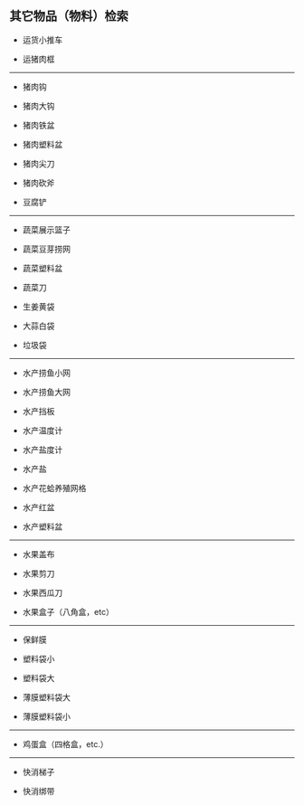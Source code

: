 ## 其它物品（物料）检索

* 运货小推车

* 运猪肉框

---

* 猪肉钩

* 猪肉大钩

* 猪肉铁盆

* 猪肉塑料盆

* 猪肉尖刀

* 猪肉砍斧

* 豆腐铲

----

* 蔬菜展示篮子

* 蔬菜豆芽捞网

* 蔬菜塑料盆

* 蔬菜刀

* 生姜黄袋

* 大蒜白袋

* 垃圾袋

----

* 水产捞鱼小网

* 水产捞鱼大网

* 水产挡板

* 水产温度计

* 水产盐度计

* 水产盐

* 水产花蛤养殖网格

* 水产红盆

* 水产塑料盆

---
* 水果盖布

* 水果剪刀

* 水果西瓜刀

* 水果盒子（八角盒，etc）

---

* 保鲜膜

* 塑料袋小

* 塑料袋大

* 薄膜塑料袋大

* 薄膜塑料袋小

---

* 鸡蛋盒（四格盒，etc.）

---

* 快消梯子

* 快消绑带
